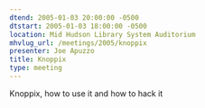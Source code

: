 ```yaml
---
dtend: 2005-01-03 20:00:00 -0500
dtstart: 2005-01-03 18:00:00 -0500
location: Mid Hudson Library System Auditorium
mhvlug_url: /meetings/2005/knoppix
presenter: Joe Apuzzo
title: Knoppix
type: meeting
---
```



Knoppix, how to use it and how to hack it